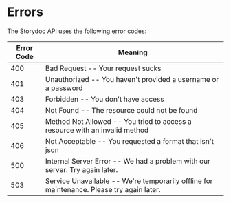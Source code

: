 # Errors

The Storydoc API uses the following error codes:


Error Code | Meaning
---------- | -------
400 | Bad Request -- Your request sucks
401 | Unauthorized -- You haven't provided a username or a password
403 | Forbidden -- You don't have access
404 | Not Found -- The resource could not be found
405 | Method Not Allowed -- You tried to access a resource with an invalid method
406 | Not Acceptable -- You requested a format that isn't json
500 | Internal Server Error -- We had a problem with our server. Try again later.
503 | Service Unavailable -- We're temporarily offline for maintenance. Please try again later.

